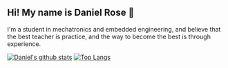 Hi! My name is Daniel Rose :wave:
-----
I'm a student in mechatronics and embedded engineering, and believe that the best teacher is practice, and the way to become the best is through experience.

[![Daniel's github stats](https://github-readme-stats.vercel.app/api?username=thecatster&count_private=true&show_icons=true&theme=onedark)](https://github.com/anuraghazra/github-readme-stats)
[![Top Langs](https://github-readme-stats.vercel.app/api/top-langs/?username=thecatster)](https://github.com/anuraghazra/github-readme-stats)
